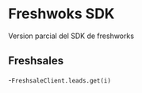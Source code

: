 # Freshwoks SDK

Version parcial del SDK de freshworks

## Freshsales

-`FreshsaleClient.leads.get(i)`